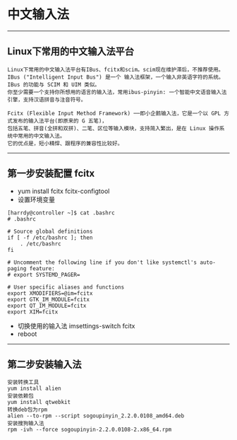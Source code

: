 # 中文输入法

***
## Linux下常用的中文输入法平台
```
Linux下常用的中文输入法平台有IBus、fcitx和scim。scim现在维护滞后，不推荐使用。
IBus ("Intelligent Input Bus") 是一个 输入法框架，一个输入非英语字符的系统。IBus 的功能与 SCIM 和 UIM 类似。
你至少需要一个支持你所想用的语言的输入法，常用ibus-pinyin: 一个智能中文语音输入法引擎，支持汉语拼音与注音符号。

Fcitx (Flexible Input Method Framework) ──即小企鹅输入法，它是一个以 GPL 方式发布的输入法平台(即原来的 G 五笔)，
包括五笔、拼音(全拼和双拼)、二笔、区位等输入模块，支持简入繁出，是在 Linux 操作系统中常用的中文输入法。
它的优点是，短小精悍、跟程序的兼容性比较好。
```

***
## 第一步安装配置 fcitx
* yum install fcitx fcitx-configtool
* 设置环境变量
```linux
[harrdy@controller ~]$ cat .bashrc 
# .bashrc

# Source global definitions
if [ -f /etc/bashrc ]; then
	. /etc/bashrc
fi

# Uncomment the following line if you don't like systemctl's auto-paging feature:
# export SYSTEMD_PAGER=

# User specific aliases and functions
export XMODIFIERS=@im=fcitx
export GTK_IM_MODULE=fcitx
export QT_IM_MODULE=fcitx
export XIM=fcitx
```
* 切换使用的输入法 imsettings-switch fcitx
* reboot

***
## 第二步安装输入法
```
安装转换工具
yum install alien
安装依赖包
yum install qtwebkit
转换deb包为rpm
alien --to-rpm --script sogoupinyin_2.2.0.0108_amd64.deb
安装搜狗输入法
rpm -ivh --force sogoupinyin-2.2.0.0108-2.x86_64.rpm
```
